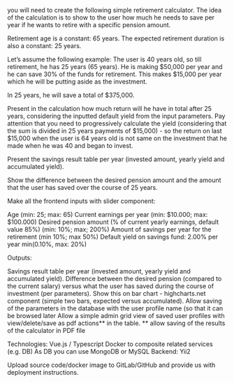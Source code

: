 you will need to create the following simple retirement calculator. The idea of the calculation is to show to the user how much he needs to save per year if he wants to retire with a specific pension amount.

Retirement age is a constant: 65 years.
The expected retirement duration is also a constant: 25 years.

Let’s assume the following example:
The user is 40 years old, so till retirement, he has 25 years (65 years).
He is making $50,000 per year and he can save 30% of the funds for retirement.
This makes $15,000 per year which he will be putting aside as the investment.

In 25 years, he will save a total of $375,000.

Present in the calculation how much return will he have in total after 25 years, considering the inputted default yield from the input parameters. Pay attention that you need to progressively calculate the yield (considering that the sum is divided in 25 years payments of $15,000) - so the return on last $15,000 when the user is 64 years old is not same on the investment that he made when he was 40 and began to invest.

Present the savings result table per year (invested amount, yearly yield and accumulated yield).

Show the difference between the desired pension amount and the amount that the user has saved over the course of 25 years.


Make all the frontend inputs with slider component:

Age (min: 25; max: 65) 
Current earnings per year (min: $10.000; max: $100.000)
Desired pension amount (% of current yearly earnings, default value 85%)
(min: 10%; max; 200%)
Amount of savings per year for the retirement (min 10%; max 50%)
Default yield on savings fund: 2.00% per year
min(0.10%, max: 20%)




Outputs:

Savings result table per year (invested amount, yearly yield and accumulated yield).
Difference between the desired pension (compared to the current salary) versus what the user has saved during the course of investment (per parameters).
Show this on bar chart - highcharts.net component (simple two bars, expected versus accumulated).
Allow saving of the parameters in the database with the user profile name (so that it can be browsed later
Allow a simple admin grid view of saved user profiles with view/delete/save as pdf actions** in the table.
** allow saving of the results of the calculator in PDF file



Technologies:
Vue.js / Typescript
Docker to composite related services (e.g. DB)
As DB you can use MongoDB or MySQL
Backend: Yii2 

Upload source code/docker image to GitLab/GitHub and provide us with deployment instructions.
